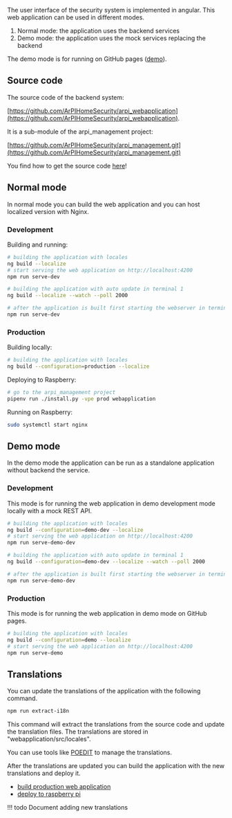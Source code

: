 The user interface of the security system is implemented in angular. This web application
can be used in different modes.

1. Normal mode: the application uses the backend services
2. Demo mode: the application uses the mock services replacing the backend

The demo mode is for running on GitHub pages ([demo](https://demo.arpi-security.info)).

## Source code

The source code of the backend system:

[https://github.com/ArPIHomeSecurity/arpi_webapplication](https://github.com/ArPIHomeSecurity/arpi_webapplication).

It is a sub-module of the arpi_management project:

[https://github.com/ArPIHomeSecurity/arpi_management.git](https://github.com/ArPIHomeSecurity/arpi_management.git)

You find how to get the source code [here](index.md#getting-the-code)!

## Normal mode

In normal mode you can build the web application and you can host localized version with Nginx.

### Development

Building and running:
```bash
# building the application with locales
ng build --localize
# start serving the web application on http://localhost:4200
npm run serve-dev
```

```bash
# building the application with auto update in terminal 1
ng build --localize --watch --poll 2000

# after the application is built first starting the webserver in terminal 2
npm run serve-dev
```

### Production


Building locally:
```bash
# building the application with locales
ng build --configuration=production --localize
```

Deploying to Raspberry:
```bash
# go to the arpi_management project
pipenv run ./install.py -vpe prod webapplication
```

Running on Raspberry:
```bash
sudo systemctl start nginx
```

## Demo mode

In the demo mode the application can be run as a standalone application without backend the service.

### Development

This mode is for running the web application in demo development mode locally with
a mock REST API.

```bash
# building the application with locales
ng build --configuration=demo-dev --localize
# start serving the web application on http://localhost:4200
npm run serve-demo-dev
```

```bash
# building the application with auto update in terminal 1
ng build --configuration=demo-dev --localize --watch --poll 2000

# after the application is built first starting the webserver in terminal 2
npm run serve-demo-dev
```

### Production

This mode is for running the web application in demo mode on GitHub pages.

```bash
# building the application with locales
ng build --configuration=demo --localize
# start serving the web application on http://localhost:4200
npm run serve-demo
```

## Translations

You can update the translations of the application with the following command.

```bash
npm run extract-i18n
```

This command will extract the translations from the source code and update the translation files.
The translations are stored in "webapplication/src/locales".

You can use tools like [POEDIT](https://poedit.net/) to manage the translations.

After the translations are updated you can build the application with the new translations
and deploy it.

* [build production web application](#production_1)
* [deploy to raspberry pi](deployment.md#deploying-components)


!!! todo
    Document adding new translations
